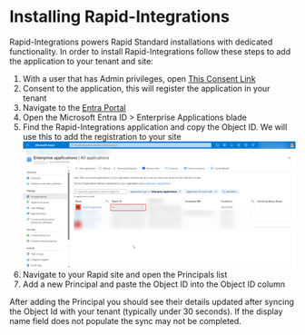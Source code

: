 # Installing Rapid-Integrations

Rapid-Integrations powers Rapid Standard installations with dedicated functionality.
In order to install Rapid-Integrations follow these steps to add the application to your tenant and site:

1. With a user that has Admin privileges, open [This Consent Link](https://login.microsoftonline.com/common/adminConsent?client_id=fb8147ed-7455-4f88-8ee2-04225009475d)
2. Consent to the application, this will register the application in your tenant
3. Navigate to the [Entra Portal](https://portal.azure.com/)
4. Open the Microsoft Entra ID > Enterprise Applications blade
5. Find the Rapid-Integrations application and copy the Object ID. We will use this to add the registration to your site
    ![Entra Enterprise application panel](<Entra Enterprise application panel.png>)
6. Navigate to your Rapid site and open the Principals list
7. Add a new Principal and paste the Object ID into the Object ID column

After adding the Principal you should see their details updated after syncing the Object Id with your tenant (typically under 30 seconds). If the display name field does not populate the sync may not be completed.